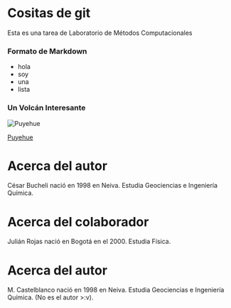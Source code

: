 # Cositas de git
Esta es una tarea de Laboratorio de Métodos Computacionales

### Formato de Markdown
* hola
* soy
* una
* lista

### Un Volcán Interesante
![Puyehue](https://bucket3.glanacion.com/anexos/fotos/08/2711108w380.jpg)

[Puyehue](https://es.wikipedia.org/wiki/Volc%C3%A1n_Puyehue)

# Acerca del autor
César Bucheli nació  en 1998 en Neiva. Estudia Geociencias e Ingeniería Química. 

# Acerca del colaborador 
Julián Rojas nació en Bogotá en el 2000. Estudia Física.

# Acerca del autor
M. Castelblanco nació en 1998 en Neiva. Estudia Geociencias e Ingeniería Química. (No es el autor >:v).
